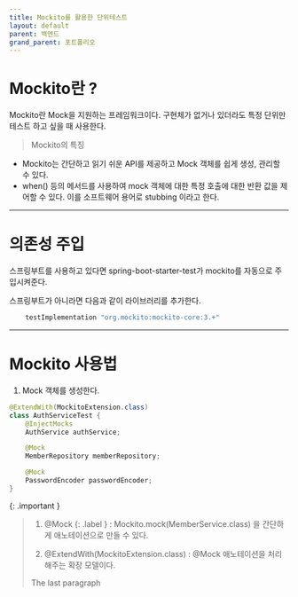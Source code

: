 ```yaml
---
title: Mockito를 활용한 단위테스트
layout: default
parent: 백엔드
grand_parent: 포트폴리오
---
```


# Mockito란 ?

Mockito란 Mock을 지원하는 프레임워크이다. 구현체가 없거나 있더라도 특정 단위만 테스트 하고 싶을 때 사용한다.

> Mockito의 특징

- Mockito는 간단하고 읽기 쉬운 API를 제공하고 Mock 객체를 쉽게 생성, 관리할 수 있다.
- when() 등의 메서드를 사용하여 mock 객체에 대한 특정 호출에 대한 반환 값을 제어할 수 있다. 이를 소프트웨어 용어로 stubbing 이라고 한다.

----  
# 의존성 주입

스프링부트를 사용하고 있다면 spring-boot-starter-test가 mockito를 자동으로 주입시켜준다.  
  
스프링부트가 아니라면 다음과 같이 라이브러리를 추가한다.

```gradle
    testImplementation "org.mockito:mockito-core:3.+"
```
  
----
  
# Mockito 사용법

1. Mock 객체를 생성한다.
  
```java
@ExtendWith(MockitoExtension.class)
class AuthServiceTest {
    @InjectMocks
    AuthService authService;

    @Mock
    MemberRepository memberRepository;

    @Mock
    PasswordEncoder passwordEncoder;
}
```

{: .important }
> 1. @Mock {: .label } : Mockito.mock(MemberService.class) 을 간단하게 애노테이션으로 만들 수 있다.
>
> 1. @ExtendWith(MockitoExtension.class) : @Mock 애노테이션을 처리해주는 확장 모델이다.
>
> The last paragraph